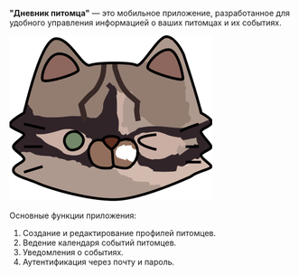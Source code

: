 **"Дневник питомца"** — это мобильное приложение, разработанное для удобного управления информацией о ваших питомцах и их событиях.

![Дневник питомца](./assets/icon.jpg "Иконка приложения")

Основные функции приложения:

1. Создание и редактирование профилей питомцев.
2. Ведение календаря событий питомцев.
3. Уведомления о событиях.
4. Аутентификация через почту и пароль.
